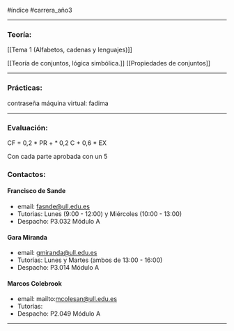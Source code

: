 #índice #carrera_año3  
___
### Teoría:
[[Tema 1 (Alfabetos, cadenas y lenguajes)]]

[[Teoría de conjuntos, lógica simbólica.]]
[[Propiedades de conjuntos]]
___
### Prácticas:
contraseña máquina virtual: fadima
___
### Evaluación:
CF = 0,2 \* PR + \* 0,2 C + 0,6 \* EX

Con cada parte aprobada con un 5
### Contactos:
#### Francisco de Sande
+ email: fasnde@ull.edu.es
+ Tutorias: Lunes (9:00 - 12:00) y Miércoles (10:00 - 13:00)
+ Despacho: P3.032 Módulo A
#### Gara Miranda
+ email: gmiranda@ull.edu.es
+ Tutorías: Lunes y Martes (ambos de 13:00 - 16:00)
+ Despacho: P3.014 Módulo A
#### Marcos Colebrook
+ email: mailto:mcolesan@ull.edu.es
+ Tutorías: 
+ Despacho: P2.049 Módulo A
___
